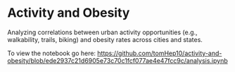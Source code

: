 # Activity and Obesity
Analyzing correlations between urban activity opportunities (e.g., walkability, trails, biking) and obesity rates across cities and states.

To view the notebook go here: https://github.com/tomHep10/activity-and-obesity/blob/ede2937c21d6905e73c70c1fcf077ae4e47fcc9c/analysis.ipynb
